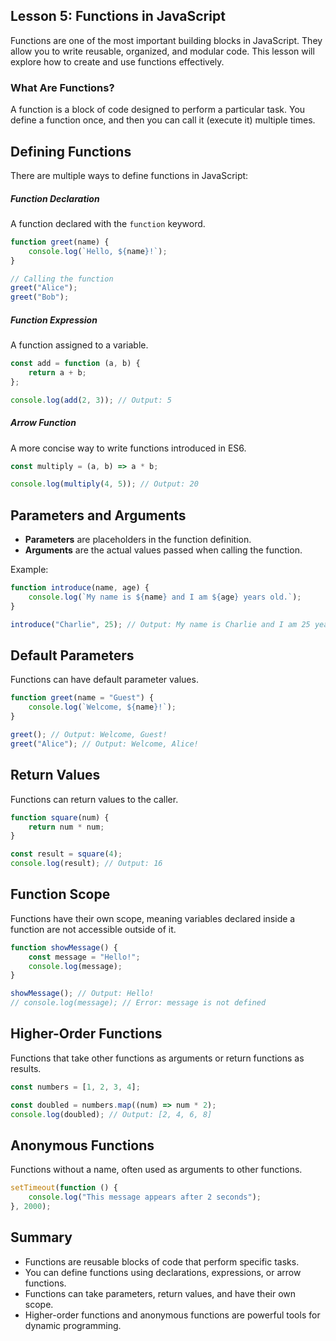 ## Lesson 5: Functions in JavaScript

Functions are one of the most important building blocks in JavaScript. They allow you to write reusable, organized, and modular code. This lesson will explore how to create and use functions effectively.

### **What Are Functions?**

A function is a block of code designed to perform a particular task. You define a function once, and then you can call it (execute it) multiple times.

## **Defining Functions**

There are multiple ways to define functions in JavaScript:

##### **Function Declaration**
A function declared with the `function` keyword.
```javascript
function greet(name) {
    console.log(`Hello, ${name}!`);
}

// Calling the function
greet("Alice");
greet("Bob");
```

##### **Function Expression**
A function assigned to a variable.
```javascript
const add = function (a, b) {
    return a + b;
};

console.log(add(2, 3)); // Output: 5
```

##### **Arrow Function**
A more concise way to write functions introduced in ES6.
```javascript
const multiply = (a, b) => a * b;

console.log(multiply(4, 5)); // Output: 20
```
## **Parameters and Arguments**

- **Parameters** are placeholders in the function definition.
- **Arguments** are the actual values passed when calling the function.

Example:
```javascript
function introduce(name, age) {
    console.log(`My name is ${name} and I am ${age} years old.`);
}

introduce("Charlie", 25); // Output: My name is Charlie and I am 25 years old.
```
## **Default Parameters**

Functions can have default parameter values.
```javascript
function greet(name = "Guest") {
    console.log(`Welcome, ${name}!`);
}

greet(); // Output: Welcome, Guest!
greet("Alice"); // Output: Welcome, Alice!
```

## **Return Values**

Functions can return values to the caller.
```javascript
function square(num) {
    return num * num;
}

const result = square(4);
console.log(result); // Output: 16
```
## **Function Scope**

Functions have their own scope, meaning variables declared inside a function are not accessible outside of it.
```javascript
function showMessage() {
    const message = "Hello!";
    console.log(message);
}

showMessage(); // Output: Hello!
// console.log(message); // Error: message is not defined
```
## **Higher-Order Functions**

Functions that take other functions as arguments or return functions as results.
```javascript
const numbers = [1, 2, 3, 4];

const doubled = numbers.map((num) => num * 2);
console.log(doubled); // Output: [2, 4, 6, 8]
```
## **Anonymous Functions**

Functions without a name, often used as arguments to other functions.
```javascript
setTimeout(function () {
    console.log("This message appears after 2 seconds");
}, 2000);
```
## Summary

- Functions are reusable blocks of code that perform specific tasks.
- You can define functions using declarations, expressions, or arrow functions.
- Functions can take parameters, return values, and have their own scope.
- Higher-order functions and anonymous functions are powerful tools for dynamic programming.
